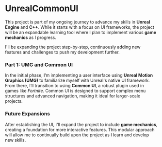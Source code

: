 # UnrealCommonUI

This project is part of my ongoing journey to advance my skills in **Unreal Engine** and **C++**. While it starts with a
focus on UI frameworks, the project will be an expandable learning tool where I plan to implement various **game mechanics**
as I progress.

I'll be expanding the project step-by-step, continuously adding new features and challenges to push my development further.

### Part 1: UMG and Common UI

In the initial phase, I’m implementing a user interface using **Unreal Motion Graphics (UMG)** to familiarize myself with
Unreal's native UI framework. From there, I’ll transition to using **Common UI**, a robust plugin used in games like
*Fortnite*. Common UI is designed to support complex menu structures and advanced navigation, making it ideal for
larger-scale projects.

### Future Expansions

After establishing the UI, I'll expand the project to include **game mechanics**, creating a foundation for more
interactive features. This modular approach will allow me to continually build upon the project as I learn and develop
new skills.
